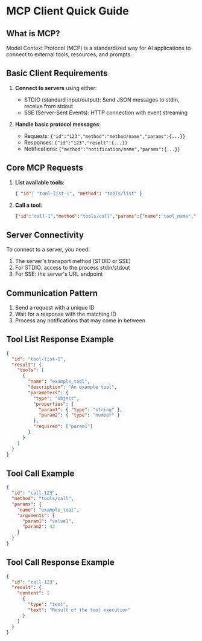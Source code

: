 # MCP Client Quick Guide

## What is MCP?

Model Context Protocol (MCP) is a standardized way for AI applications to connect to external tools, resources, and prompts.

## Basic Client Requirements

1. **Connect to servers** using either:

   - STDIO (standard input/output): Send JSON messages to stdin, receive from stdout
   - SSE (Server-Sent Events): HTTP connection with event streaming

2. **Handle basic protocol messages**:
   - Requests: `{"id":"123","method":"method/name","params":{...}}`
   - Responses: `{"id":"123","result":{...}}`
   - Notifications: `{"method":"notification/name","params":{...}}`

## Core MCP Requests

1. **List available tools**:

   ```json
   { "id": "tool-list-1", "method": "tools/list" }
   ```

2. **Call a tool**:
   ```json
   {"id":"call-1","method":"tools/call","params":{"name":"tool_name","arguments":{...}}}
   ```

## Server Connectivity

To connect to a server, you need:

1. The server's transport method (STDIO or SSE)
2. For STDIO: access to the process stdin/stdout
3. For SSE: the server's URL endpoint

## Communication Pattern

1. Send a request with a unique ID
2. Wait for a response with the matching ID
3. Process any notifications that may come in between

## Tool List Response Example

```json
{
  "id": "tool-list-1",
  "result": {
    "tools": [
      {
        "name": "example_tool",
        "description": "An example tool",
        "parameters": {
          "type": "object",
          "properties": {
            "param1": { "type": "string" },
            "param2": { "type": "number" }
          },
          "required": ["param1"]
        }
      }
    ]
  }
}
```

## Tool Call Example

```json
{
  "id": "call-123",
  "method": "tools/call",
  "params": {
    "name": "example_tool",
    "arguments": {
      "param1": "value1",
      "param2": 42
    }
  }
}
```

## Tool Call Response Example

```json
{
  "id": "call-123",
  "result": {
    "content": [
      {
        "type": "text",
        "text": "Result of the tool execution"
      }
    ]
  }
}
```

